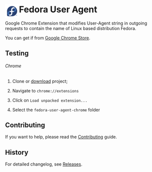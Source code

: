 # <img src="fedora_128.png" width="45" align="left"> Fedora User Agent

Google Chrome Extension that modifies User-Agent string in outgoing requests to contain the name of Linux based distribution Fedora.

You can get if from [Google Chrome Store](https://chrome.google.com/webstore/detail/fedora-user-agent/hojggiaghnldpcknpbciehjcaoafceil).

## Testing

###### Chrome

1. Clone or [download](https://github.com/brenopolanski/fedora-user-agent-chrome/archive/master.zip) project;

2. Navigate to `chrome://extensions`

3. Click on `Load unpacked extension...`

4. Select the `fedora-user-agent-chrome` folder

## Contributing

If you want to help, please read the [Contributing](https://github.com/tpopela/fedora-user-agent-chrome/blob/master/CONTRIBUTING.md) guide.

## History

For detailed changelog, see [Releases](https://github.com/tpopela/fedora-user-agent-chrome/releases).
